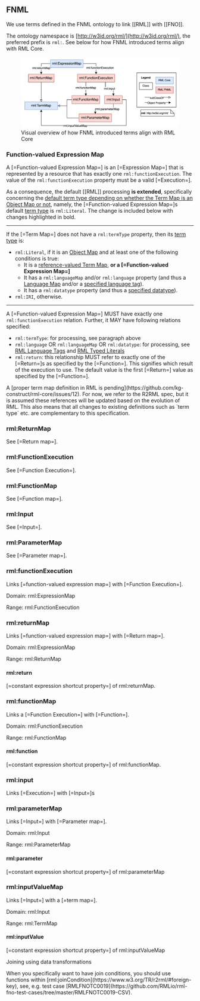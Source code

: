 ## FNML

We use terms defined in the FNML ontology to link [[RML]] with [[FNO]].

The ontology namespace is [http://w3id.org/rml/](http://w3id.org/rml/),
the preferred prefix is `rml:`.
See below for how FNML introduced terms align with RML Core.

<figure id="figure-diagram">
  <img src="../diagrams/diagram.png" alt="FNML diagram" />
  <figcaption>Visual overview of how FNML introduced terms align with RML Core</figcaption>
</figure>

### Function-valued Expression Map

A [=Function-valued Expression Map=] is an [=Expression Map=] that is represented by a resource that has exactly one `rml:functionExecution`.
The value of the `rml:functionExecution` property must be a valid [=Execution=].

As a consequence, the default [[RML]] processing **is extended**,
specifically concerning the [default term type depending on whether the Term Map is an Object Map or not](https://w3id.org/rml/core/spec),
namely, the [=Function-valued Expression Map=]s default [term type](http://w3id.org/rml/core/spec) is `rml:Literal`.
The change is included below with changes highlighted in bold.

---

If the [=Term Map=] does not have a `rml:termType` property, then its [term type](http://w3id.org/rml/core/spec) is:
* `rml:Literal`, if it is an [Object Map](http://w3id.org/rml/core/) and at least one of the following conditions is true:
   * It is a [reference-valued Term Map](http://w3id.org/rml/core/spec),  **or a [=Function-valued Expression Map=]**
   * It has a `rml:languageMap` and/or `rml:language` property (and thus a [Language Map](http://w3id.org/rml/core/spec) and/or a [specified language tag](http://w3id.org/rml/core)).
   * It has a `rml:datatype` property (and thus a [specified datatype](http://w3id.org/rml/core/spec)).
* `rml:IRI`, otherwise.

---

A [=Function-valued Expression Map=] MUST have exactly one `rml:functionExecution` relation.
Further, it MAY have following relations specified:

* `rml:termType`: for processing, see paragraph above
* `rml:language` OR `rml:languageMap` OR `rml:datatype`: for processing, see [RML Language Tags](http://w3id.org/rml/core/spec/) and [RML Typed Literals](http://w3id.org/rml/core/spec/)
* `rml:return`: this relationship MUST refer to exactly one of the [=Return=]s as specified by the [=Function=]. This signifies which result of the execution to use. The default value is the first [=Return=] value as specified by the [=Function=].

<p class="issue" data-format="markdown">
A [proper term map definition in RML is pending](https://github.com/kg-construct/rml-core/issues/12).
For now, we refer to the R2RML spec, but it is assumed these references will be updated based on the evolution of RML.
This also means that all changes to existing definitions such as `term type` etc. are complementary to this specification.
</p>

### rml:ReturnMap

See [=Return map=].

### rml:FunctionExecution

See [=Function Execution=].

<!-- <dfn class="lint-ignore">rml:FunctionExecution</dfn> is a class to denote a [=Function Execution=].
It is referred from a [=rml:ExecutionTermMap=] via the predicate `rml:functionExecution`.
It refers to an FnO [=function description=] via the predicate `rml:function`,
and to zero or more input parameters via the predicate `rml:inputParameter`. -->

### rml:FunctionMap

See [=Function map=].

### rml:Input

See [=Input=].

### rml:ParameterMap

See [=Parameter map=].

### rml:functionExecution

Links [=function-valued expression map=] with [=Function Execution=].

Domain: rml:ExpressionMap

Range: rml:FunctionExecution

### rml:returnMap

Links [=function-valued expression map=] with [=Return map=].

Domain: rml:ExpressionMap

Range: rml:ReturnMap

#### rml:return

[=constant expression shortcut property=] of rml:returnMap.

### rml:functionMap

Links a [=Function Execution=] with [=Function=].

Domain: rml:FunctionExecution

Range: rml:FunctionMap

#### rml:function

[=constant expression shortcut property=] of rml:functionMap.

### rml:input

Links [=Execution=] with [=Input=]s

### rml:parameterMap

Links [=Input=] with [=Parameter map=].

Domain: rml:Input

Range: rml:ParameterMap

#### rml:parameter

[=constant expression shortcut property=] of rml:parameterMap

### rml:inputValueMap

Links [=Input=] with a [=term map=].

Domain: rml:Input

Range: rml:TermMap

#### rml:inputValue

[=constant expression shortcut property=] of rml:inputValueMap

<div class="practice">

<span class="practicelab">Joining using data transformations</span>

<p class="practicedesc" data-format="markdown">When you specifically want to have join conditions, you should use functions within [rml:joinCondition](https://www.w3.org/TR/r2rml/#foreign-key),
see, e.g. test case [RMLFNOTC0019](https://github.com/RMLio/rml-fno-test-cases/tree/master/RMLFNOTC0019-CSV).
</p>
</div>
